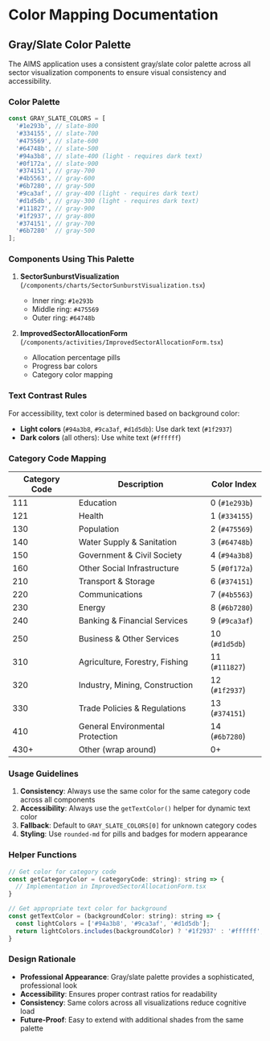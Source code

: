 # Color Mapping Documentation

## Gray/Slate Color Palette

The AIMS application uses a consistent gray/slate color palette across all sector visualization components to ensure visual consistency and accessibility.

### Color Palette

```javascript
const GRAY_SLATE_COLORS = [
  '#1e293b', // slate-800
  '#334155', // slate-700  
  '#475569', // slate-600
  '#64748b', // slate-500
  '#94a3b8', // slate-400 (light - requires dark text)
  '#0f172a', // slate-900
  '#374151', // gray-700
  '#4b5563', // gray-600
  '#6b7280', // gray-500
  '#9ca3af', // gray-400 (light - requires dark text)
  '#d1d5db', // gray-300 (light - requires dark text)
  '#111827', // gray-900
  '#1f2937', // gray-800
  '#374151', // gray-700
  '#6b7280'  // gray-500
];
```

### Components Using This Palette

1. **SectorSunburstVisualization** (`/components/charts/SectorSunburstVisualization.tsx`)
   - Inner ring: `#1e293b`
   - Middle ring: `#475569`
   - Outer ring: `#64748b`

2. **ImprovedSectorAllocationForm** (`/components/activities/ImprovedSectorAllocationForm.tsx`)
   - Allocation percentage pills
   - Progress bar colors
   - Category color mapping

### Text Contrast Rules

For accessibility, text color is determined based on background color:

- **Light colors** (`#94a3b8`, `#9ca3af`, `#d1d5db`): Use dark text (`#1f2937`)
- **Dark colors** (all others): Use white text (`#ffffff`)

### Category Code Mapping

| Category Code | Description | Color Index |
|---------------|-------------|-------------|
| 111 | Education | 0 (`#1e293b`) |
| 121 | Health | 1 (`#334155`) |
| 130 | Population | 2 (`#475569`) |
| 140 | Water Supply & Sanitation | 3 (`#64748b`) |
| 150 | Government & Civil Society | 4 (`#94a3b8`) |
| 160 | Other Social Infrastructure | 5 (`#0f172a`) |
| 210 | Transport & Storage | 6 (`#374151`) |
| 220 | Communications | 7 (`#4b5563`) |
| 230 | Energy | 8 (`#6b7280`) |
| 240 | Banking & Financial Services | 9 (`#9ca3af`) |
| 250 | Business & Other Services | 10 (`#d1d5db`) |
| 310 | Agriculture, Forestry, Fishing | 11 (`#111827`) |
| 320 | Industry, Mining, Construction | 12 (`#1f2937`) |
| 330 | Trade Policies & Regulations | 13 (`#374151`) |
| 410 | General Environmental Protection | 14 (`#6b7280`) |
| 430+ | Other (wrap around) | 0+ |

### Usage Guidelines

1. **Consistency**: Always use the same color for the same category code across all components
2. **Accessibility**: Always use the `getTextColor()` helper for dynamic text color
3. **Fallback**: Default to `GRAY_SLATE_COLORS[0]` for unknown category codes
4. **Styling**: Use `rounded-md` for pills and badges for modern appearance

### Helper Functions

```javascript
// Get color for category code
const getCategoryColor = (categoryCode: string): string => {
  // Implementation in ImprovedSectorAllocationForm.tsx
}

// Get appropriate text color for background
const getTextColor = (backgroundColor: string): string => {
  const lightColors = ['#94a3b8', '#9ca3af', '#d1d5db'];
  return lightColors.includes(backgroundColor) ? '#1f2937' : '#ffffff';
}
```

### Design Rationale

- **Professional Appearance**: Gray/slate palette provides a sophisticated, professional look
- **Accessibility**: Ensures proper contrast ratios for readability
- **Consistency**: Same colors across all visualizations reduce cognitive load
- **Future-Proof**: Easy to extend with additional shades from the same palette 